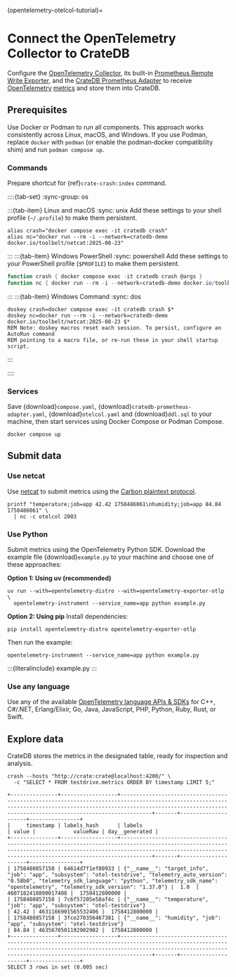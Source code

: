 (opentelemetry-otelcol-tutorial)=
# Connect the OpenTelemetry Collector to CrateDB

Configure the [OpenTelemetry Collector], its built-in [Prometheus Remote Write Exporter], 
and the [CrateDB Prometheus Adapter] to receive [OpenTelemetry] [metrics] and store them
into CrateDB.

## Prerequisites

Use Docker or Podman to run all components. This approach works consistently
across Linux, macOS, and Windows.
If you use Podman, replace `docker` with `podman` (or enable the podman‑docker
compatibility shim) and run `podman compose up`.

### Commands

Prepare shortcut for {ref}`crate-crash:index` command.

::::{tab-set}
:sync-group: os

:::{tab-item} Linux and macOS
:sync: unix
Add these settings to your shell profile (`~/.profile`) to make them persistent.
```shell
alias crash="docker compose exec -it cratedb crash"
alias nc="docker run --rm -i --network=cratedb-demo docker.io/toolbelt/netcat:2025-08-23"
```
:::
:::{tab-item} Windows PowerShell
:sync: powershell
Add these settings to your PowerShell profile (`$PROFILE`) to make them persistent.
```powershell
function crash { docker compose exec -it cratedb crash @args }
function nc { docker run --rm -i --network=cratedb-demo docker.io/toolbelt/netcat:2025-08-23 @args }
```
:::
:::{tab-item} Windows Command
:sync: dos
```shell
doskey crash=docker compose exec -it cratedb crash $*
doskey nc=docker run --rm -i --network=cratedb-demo docker.io/toolbelt/netcat:2025-08-23 $*
REM Note: doskey macros reset each session. To persist, configure an AutoRun command
REM pointing to a macro file, or re-run these in your shell startup script.
```
:::

::::

### Services

Save {download}`compose.yaml`, {download}`cratedb-prometheus-adapter.yaml`,
{download}`otelcol.yaml` and {download}`ddl.sql` to your machine, then start
services using Docker Compose or Podman Compose.

```shell
docker compose up
```

## Submit data

### Use netcat

Use [netcat] to submit metrics using the [Carbon plaintext protocol].
```shell
printf "temperature;job=app 42.42 1758486061\nhumidity;job=app 84.84 1758486061" \
  | nc -c otelcol 2003
```

### Use Python

Submit metrics using the OpenTelemetry Python SDK. Download the example file
{download}`example.py` to your machine and choose one of these approaches:

**Option 1: Using uv (recommended)**
```shell
uv run --with=opentelemetry-distro --with=opentelemetry-exporter-otlp \
  opentelemetry-instrument --service_name=app python example.py
```

**Option 2: Using pip**
Install dependencies:
```shell
pip install opentelemetry-distro opentelemetry-exporter-otlp
```
Then run the example:
```shell
opentelemetry-instrument --service_name=app python example.py
```

:::{literalinclude} example.py
:::

### Use any language

Use any of the available [OpenTelemetry language APIs & SDKs] for C++, C#/.NET,
Erlang/Elixir, Go, Java, JavaScript, PHP, Python, Ruby, Rust, or Swift. 

## Explore data

CrateDB stores the metrics in the designated table, ready for inspection and analysis.
```shell
crash --hosts "http://crate:crate@localhost:4200/" \
  -c "SELECT * FROM testdrive.metrics ORDER BY timestamp LIMIT 5;"
```
```psql
+---------------+------------------+----------------------------------------------------------------------------------------------------------------------------------------------------------------------------------------------------------------------------+-------+---------------------+----------------+
|     timestamp | labels_hash      | labels                                                                                                                                                                                                                     | value |            valueRaw | day__generated |
+---------------+------------------+----------------------------------------------------------------------------------------------------------------------------------------------------------------------------------------------------------------------------+-------+---------------------+----------------+
| 1758480857158 | 64614d7f1ef80933 | {"__name__": "target_info", "job": "app", "subsystem": "otel-testdrive", "telemetry_auto_version": "0.58b0", "telemetry_sdk_language": "python", "telemetry_sdk_name": "opentelemetry", "telemetry_sdk_version": "1.37.0"} |  1.0  | 4607182418800017408 |  1758412800000 |
| 1758480857158 | 7c6f57205e58af4c | {"__name__": "temperature", "job": "app", "subsystem": "otel-testdrive"}                                                                                                                                                   | 42.42 | 4631166901565532406 |  1758412800000 |
| 1758480857158 | 3fce270356467381 | {"__name__": "humidity", "job": "app", "subsystem": "otel-testdrive"}                                                                                                                                                      | 84.84 | 4635670501192902902 |  1758412800000 |
+---------------+------------------+----------------------------------------------------------------------------------------------------------------------------------------------------------------------------------------------------------------------------+-------+---------------------+----------------+
SELECT 3 rows in set (0.005 sec)
```


[Carbon plaintext protocol]: https://graphite.readthedocs.io/en/latest/feeding-carbon.html
[CrateDB Prometheus Adapter]: https://github.com/crate/cratedb-prometheus-adapter
[metrics]: https://opentelemetry.io/docs/concepts/signals/metrics/
[netcat]: https://en.wikipedia.org/wiki/Netcat
[OpenTelemetry]: https://opentelemetry.io/docs/what-is-opentelemetry/
[OpenTelemetry Collector]: https://opentelemetry.io/docs/collector/
[OpenTelemetry language APIs & SDKs]: https://opentelemetry.io/docs/languages/
[Prometheus Remote Write Exporter]: https://github.com/open-telemetry/opentelemetry-collector-contrib/tree/main/exporter/prometheusremotewriteexporter
[uv]: https://docs.astral.sh/uv/
